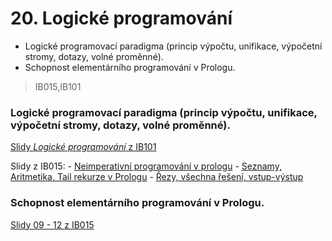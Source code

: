 # 20. Logické programování
- Logické programovací paradigma (princip výpočtu, unifikace, výpočetní stromy, dotazy, volné proměnné).
- Schopnost elementárního programování v Prologu.

> IB015,IB101

### Logické programovací paradigma (princip výpočtu, unifikace, výpočetní stromy, dotazy, volné proměnné).

[Slidy *Logické programování* z IB101](http://www.fi.muni.cz/~popel/lectures/bak_logika/p8.pdf)

Slidy z IB015:
	- [Neimperativní programování v prologu](https://is.muni.cz/auth/el/1433/podzim2016/IB015/um/lectures/IB015_09.pdf)
	- [Seznamy, Aritmetika, Tail rekurze v Prologu](https://is.muni.cz/auth/el/1433/podzim2016/IB015/um/lectures/IB015_09.pdf)
	- [Řezy, všechna řešení, vstup-výstup](https://is.muni.cz/auth/el/1433/podzim2016/IB015/um/lectures/IB015_11.pdf)

### Schopnost elementárního programování v Prologu.

[Slidy 09 - 12 z IB015](https://is.muni.cz/auth/el/1433/podzim2016/IB015/um/lectures/)